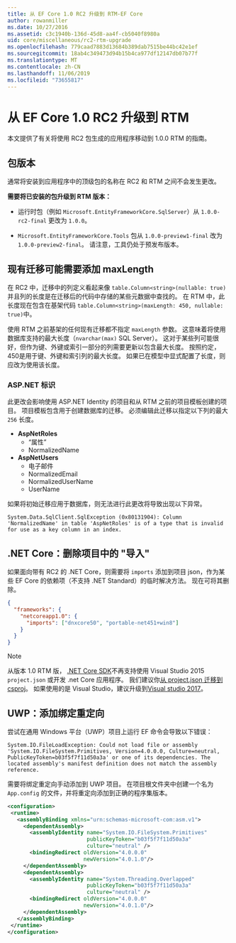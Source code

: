 ```yaml
---
title: 从 EF Core 1.0 RC2 升级到 RTM-EF Core
author: rowanmiller
ms.date: 10/27/2016
ms.assetid: c3c1940b-136d-45d8-aa4f-cb5040f8980a
uid: core/miscellaneous/rc2-rtm-upgrade
ms.openlocfilehash: 779caad7883d13684b389dab7515be44bc42e1ef
ms.sourcegitcommit: 18ab4c349473d94b15b4ca977df12147db07b77f
ms.translationtype: MT
ms.contentlocale: zh-CN
ms.lasthandoff: 11/06/2019
ms.locfileid: "73655817"
---
```

# <a name="upgrading-from-ef-core-10-rc2-to-rtm"></a>从 EF Core 1.0 RC2 升级到 RTM

本文提供了有关将使用 RC2 包生成的应用程序移动到 1.0.0 RTM 的指南。

## <a name="package-versions"></a>包版本

通常将安装到应用程序中的顶级包的名称在 RC2 和 RTM 之间不会发生更改。

**需要将已安装的包升级到 RTM 版本：**

* 运行时包（例如 `Microsoft.EntityFrameworkCore.SqlServer`）从 `1.0.0-rc2-final` 更改为 `1.0.0`。

* `Microsoft.EntityFrameworkCore.Tools` 包从 `1.0.0-preview1-final` 改为 `1.0.0-preview2-final`。 请注意，工具仍处于预发布版本。

## <a name="existing-migrations-may-need-maxlength-added"></a>现有迁移可能需要添加 maxLength

在 RC2 中，迁移中的列定义看起来像 `table.Column<string>(nullable: true)` 并且列的长度是在迁移后的代码中存储的某些元数据中查找的。 在 RTM 中，此长度现在包含在基架代码 `table.Column<string>(maxLength: 450, nullable: true)`中。

使用 RTM 之前基架的任何现有迁移都不指定 `maxLength` 参数。 这意味着将使用数据库支持的最大长度（`nvarchar(max)` SQL Server）。 这对于某些列可能很好，但作为键、外键或索引一部分的列需要更新以包含最大长度。 按照约定，450是用于键、外键和索引列的最大长度。 如果已在模型中显式配置了长度，则应改为使用该长度。

### <a name="aspnet-identity"></a>ASP.NET 标识

此更改会影响使用 ASP.NET Identity 的项目和从 RTM 之前的项目模板创建的项目。 项目模板包含用于创建数据库的迁移。 必须编辑此迁移以指定以下列的最大 `256` 长度。

* **AspNetRoles**
  * “属性”
  * NormalizedName
* **AspNetUsers**
  * 电子邮件
  * NormalizedEmail
  * NormalizedUserName
  * UserName

如果将初始迁移应用于数据库，则无法进行此更改将导致出现以下异常。

``` Console
System.Data.SqlClient.SqlException (0x80131904): Column 'NormalizedName' in table 'AspNetRoles' is of a type that is invalid for use as a key column in an index.
```

## <a name="net-core-remove-imports-in-projectjson"></a>.NET Core：删除项目中的 "导入"

如果面向带有 RC2 的 .NET Core，则需要将 `imports` 添加到项目 json，作为某些 EF Core 的依赖项（不支持 .NET Standard）的临时解决方法。 现在可将其删除。

``` json
{
  "frameworks": {
    "netcoreapp1.0": {
      "imports": ["dnxcore50", "portable-net451+win8"]
    }
  }
}
```

> [!NOTE]  
> 从版本 1.0 RTM 版， [.NET Core SDK](https://www.microsoft.com/net/download/core)不再支持使用 Visual Studio 2015 `project.json` 或开发 .net Core 应用程序。 我们建议你[从 project.json 迁移到 csproj](https://docs.microsoft.com/dotnet/articles/core/migration/)。 如果使用的是 Visual Studio，建议升级到[Visual studio 2017](https://www.visualstudio.com/downloads/)。

## <a name="uwp-add-binding-redirects"></a>UWP：添加绑定重定向

尝试在通用 Windows 平台（UWP）项目上运行 EF 命令会导致以下错误：

```output
System.IO.FileLoadException: Could not load file or assembly 'System.IO.FileSystem.Primitives, Version=4.0.0.0, Culture=neutral, PublicKeyToken=b03f5f7f11d50a3a' or one of its dependencies. The located assembly's manifest definition does not match the assembly reference.
```

需要将绑定重定向手动添加到 UWP 项目。 在项目根文件夹中创建一个名为 `App.config` 的文件，并将重定向添加到正确的程序集版本。

```xml
<configuration>
 <runtime>
   <assemblyBinding xmlns="urn:schemas-microsoft-com:asm.v1">
     <dependentAssembly>
       <assemblyIdentity name="System.IO.FileSystem.Primitives"
                         publicKeyToken="b03f5f7f11d50a3a"
                         culture="neutral" />
       <bindingRedirect oldVersion="4.0.0.0"
                        newVersion="4.0.1.0"/>
     </dependentAssembly>
     <dependentAssembly>
       <assemblyIdentity name="System.Threading.Overlapped"
                         publicKeyToken="b03f5f7f11d50a3a"
                         culture="neutral" />
       <bindingRedirect oldVersion="4.0.0.0"
                        newVersion="4.0.1.0"/>
     </dependentAssembly>
   </assemblyBinding>
 </runtime>
</configuration>
```
